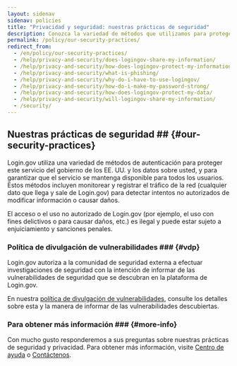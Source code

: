```yaml
---
layout: sidenav
sidenav: policies
title: "Privacidad y seguridad: nuestras prácticas de seguridad"
description: Conozca la variedad de métodos que utilizamos para proteger este servicio del gobierno de los EE. UU. y los datos sobre usted, y para garantizar que el servicio se mantenga disponible para todos los usuarios.
permalink: /policy/our-security-practices/
redirect_from:
  - /en/policy/our-security-practices/
  - /help/privacy-and-security/does-logingov-share-my-information/
  - /help/privacy-and-security/how-does-logingov-protect-my-information/
  - /help/privacy-and-security/what-is-phishing/
  - /help/privacy-and-security/why-do-i-have-to-use-logingov/
  - /help/privacy-and-security/how-do-i-make-my-password-strong/
  - /help/privacy-and-security/how-does-logingov-protect-my-data/
  - /help/privacy-and-security/will-logingov-share-my-information/
  - /security/
---
```


## Nuestras prácticas de seguridad ## {#our-security-practices}
 Login.gov utiliza una variedad de métodos de autenticación para proteger este servicio del gobierno de los EE. UU. y los datos sobre usted, y para garantizar que el servicio se mantenga disponible para todos los usuarios. Estos métodos incluyen monitorear y registrar el tráfico de la red (cualquier dato que llega y sale de Login.gov) para detectar intentos no autorizados de modificar información o causar daños.

El acceso o el uso no autorizado de Login.gov (por ejemplo, el uso con fines delictivos o para causar daños, etc.) es ilegal y puede estar sujeto a enjuiciamiento y sanciones penales.

### Política de divulgación de vulnerabilidades ### {#vdp}
 Login.gov autoriza a la comunidad de seguridad externa a efectuar investigaciones de seguridad con la intención de informar de las vulnerabilidades de seguridad que se descubran en la plataforma de Login.gov.

En nuestra [política de divulgación de vulnerabilidades](https://handbook.tts.gsa.gov/general-information-and-resources/tech-policies/responding-to-public-disclosure-vulnerabilities/), consulte los detalles sobre esta y la manera de informar de las vulnerabilidades descubiertas.

### Para obtener más información ### {#more-info}

Con mucho gusto responderemos a sus preguntas sobre nuestras prácticas de seguridad y privacidad. Para obtener más información, visite [Centro de ayuda](/help/) o [Contáctenos](/contact/).
